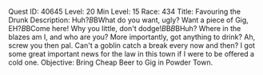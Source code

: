 Quest ID: 40645
Level: 20
Min Level: 15
Race: 434
Title: Favouring the Drunk
Description: Huh?$B$BWhat do you want, ugly? Want a piece of Gig, EH?$B$BCome here! Why you little, don't dodge!$B$B<Gig falls on his face.>$B$BHuh? Where in the blazes am I, and who are you? More importantly, got anything to drink? Ah, screw you then pal. Can't a goblin catch a break every now and then? I got some great important news for the law in this town if I were to be offered a cold one.
Objective: Bring Cheap Beer to Gig in Powder Town.
